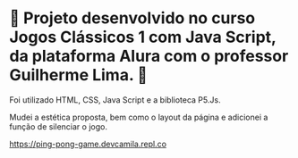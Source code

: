 # 🏓 Projeto desenvolvido no curso Jogos Clássicos 1 com Java Script, da plataforma Alura com o professor Guilherme Lima. 🏓 

Foi utilizado HTML, CSS, Java Script e a biblioteca P5.Js.

Mudei a estética proposta, bem como o layout da página e adicionei a função de silenciar o jogo.

https://ping-pong-game.devcamila.repl.co


